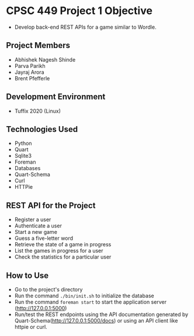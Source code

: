 # CPSC 449 Project 1 Objective
- Develop back-end REST APIs for a game similar to Wordle.

## Project Members
- Abhishek Nagesh Shinde
- Parva Parikh
- Jayraj Arora
- Brent Pfefferle

## Development Environment
- Tuffix 2020 (Linux)

## Technologies Used
- Python
- Quart
- Sqlite3
- Foreman
- Databases
- Quart-Schema
- Curl
- HTTPie

## REST API for the Project
- Register a user
- Authenticate a user 
- Start a new game
- Guess a five-letter word
- Retrieve the state of a game in progress
- List the games in progress for a user
- Check the statistics for a particular user


## How to Use
- Go to the project's directory
- Run the command ```./bin/init.sh``` to initialize the database
- Run the command ```foreman start``` to start the application server (http://127.0.0.1:5000)
- Run/test the REST endpoints using the API documentation generated by Quart-Schema(http://127.0.0.1:5000/docs) 
or using an API client like httpie or curl.
